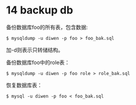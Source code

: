 # 14 backup db

备份数据库foo的所有表，包含数据:

```
$ mysqldump -u diwen -p foo > foo_bak.sql
```

加-d则表示只转储结构。

备份数据库foo中的role表：

```
$ mysqldump -u diwen -p foo role > role_bak.sql
```

恢复数据库表：

```
$ mysql -u diwen -p foo < foo_bak.sql
```
